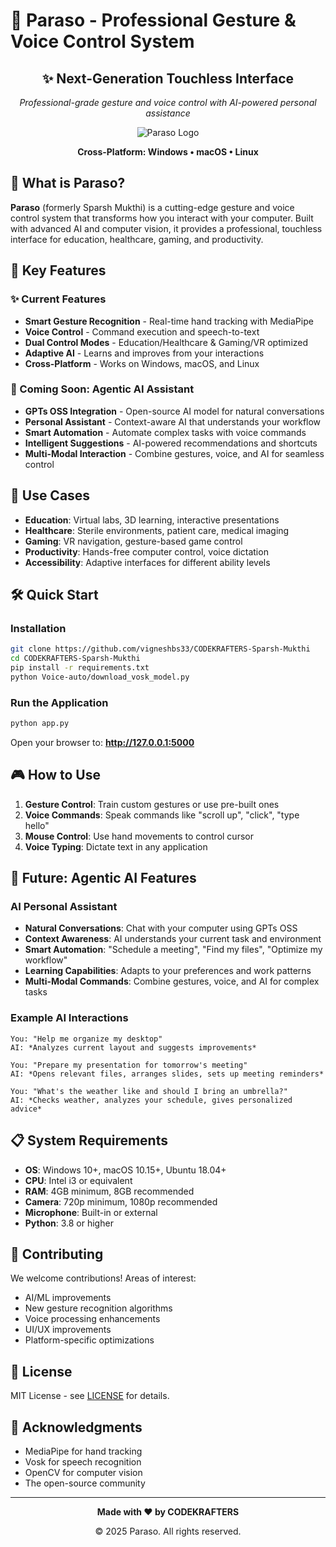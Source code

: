 # 🚀 Paraso - Professional Gesture & Voice Control System

<div align="center">
  <h2>✨ Next-Generation Touchless Interface</h2>
  <p><i>Professional-grade gesture and voice control with AI-powered personal assistance</i></p>
  
  ![Paraso Logo](https://i.ibb.co/217zjLmn/temp.webp)
  
  <p><b>Cross-Platform: Windows • macOS • Linux</b></p>
</div>

## 🌟 What is Paraso?

**Paraso** (formerly Sparsh Mukthi) is a cutting-edge gesture and voice control system that transforms how you interact with your computer. Built with advanced AI and computer vision, it provides a professional, touchless interface for education, healthcare, gaming, and productivity.

## 🚀 Key Features

### ✨ Current Features
- **Smart Gesture Recognition** - Real-time hand tracking with MediaPipe
- **Voice Control** - Command execution and speech-to-text
- **Dual Control Modes** - Education/Healthcare & Gaming/VR optimized
- **Adaptive AI** - Learns and improves from your interactions
- **Cross-Platform** - Works on Windows, macOS, and Linux

### 🤖 Coming Soon: Agentic AI Assistant
- **GPTs OSS Integration** - Open-source AI model for natural conversations
- **Personal Assistant** - Context-aware AI that understands your workflow
- **Smart Automation** - Automate complex tasks with voice commands
- **Intelligent Suggestions** - AI-powered recommendations and shortcuts
- **Multi-Modal Interaction** - Combine gestures, voice, and AI for seamless control

## 🎯 Use Cases

- **Education**: Virtual labs, 3D learning, interactive presentations
- **Healthcare**: Sterile environments, patient care, medical imaging
- **Gaming**: VR navigation, gesture-based game control
- **Productivity**: Hands-free computer control, voice dictation
- **Accessibility**: Adaptive interfaces for different ability levels

## 🛠️ Quick Start

### Installation
```bash
git clone https://github.com/vigneshbs33/CODEKRAFTERS-Sparsh-Mukthi
cd CODEKRAFTERS-Sparsh-Mukthi
pip install -r requirements.txt
python Voice-auto/download_vosk_model.py
```

### Run the Application
```bash
python app.py
```
Open your browser to: **http://127.0.0.1:5000**

## 🎮 How to Use

1. **Gesture Control**: Train custom gestures or use pre-built ones
2. **Voice Commands**: Speak commands like "scroll up", "click", "type hello"
3. **Mouse Control**: Use hand movements to control cursor
4. **Voice Typing**: Dictate text in any application

## 🔮 Future: Agentic AI Features

### AI Personal Assistant
- **Natural Conversations**: Chat with your computer using GPTs OSS
- **Context Awareness**: AI understands your current task and environment
- **Smart Automation**: "Schedule a meeting", "Find my files", "Optimize my workflow"
- **Learning Capabilities**: Adapts to your preferences and work patterns
- **Multi-Modal Commands**: Combine gestures, voice, and AI for complex tasks

### Example AI Interactions
```
You: "Help me organize my desktop"
AI: *Analyzes current layout and suggests improvements*

You: "Prepare my presentation for tomorrow's meeting"
AI: *Opens relevant files, arranges slides, sets up meeting reminders*

You: "What's the weather like and should I bring an umbrella?"
AI: *Checks weather, analyzes your schedule, gives personalized advice*
```

## 📋 System Requirements

- **OS**: Windows 10+, macOS 10.15+, Ubuntu 18.04+
- **CPU**: Intel i3 or equivalent
- **RAM**: 4GB minimum, 8GB recommended
- **Camera**: 720p minimum, 1080p recommended
- **Microphone**: Built-in or external
- **Python**: 3.8 or higher

## 🤝 Contributing

We welcome contributions! Areas of interest:
- AI/ML improvements
- New gesture recognition algorithms
- Voice processing enhancements
- UI/UX improvements
- Platform-specific optimizations

## 📄 License

MIT License - see [LICENSE](LICENSE) for details.

## 🙏 Acknowledgments

- MediaPipe for hand tracking
- Vosk for speech recognition
- OpenCV for computer vision
- The open-source community

---

<div align="center">
  <p><b>Made with ❤️ by CODEKRAFTERS</b></p>
  <p>© 2025 Paraso. All rights reserved.</p>
</div>
